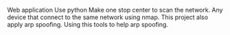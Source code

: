 Web application 
Use python
Make one stop center to scan the network. Any device that connect to the same network using nmap.
This project also apply arp spoofing. Using this tools to help arp spoofing.

